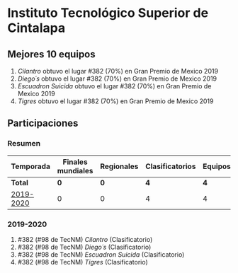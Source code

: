 ---
---

# Instituto Tecnológico Superior de Cintalapa

## Mejores 10 equipos

1. _Cilantro_ obtuvo el lugar #382 (70%) en Gran Premio de Mexico 2019
1. _Diego´s_ obtuvo el lugar #382 (70%) en Gran Premio de Mexico 2019
1. _Escuadron Suicida_ obtuvo el lugar #382 (70%) en Gran Premio de Mexico 2019
1. _Tigres_ obtuvo el lugar #382 (70%) en Gran Premio de Mexico 2019

## Participaciones

### Resumen

| Temporada | Finales mundiales | Regionales | Clasificatorios | Equipos |
| --- | --- | --- | --- | --- |
| **Total** | **0** | **0** | **4** | **4** |
| [2019-2020](#2019-2020) | 0 | 0 | 4 | 4 |

### 2019-2020

1. #382 (#98 de TecNM) _Cilantro_ (Clasificatorio)
1. #382 (#98 de TecNM) _Diego´s_ (Clasificatorio)
1. #382 (#98 de TecNM) _Escuadron Suicida_ (Clasificatorio)
1. #382 (#98 de TecNM) _Tigres_ (Clasificatorio)



